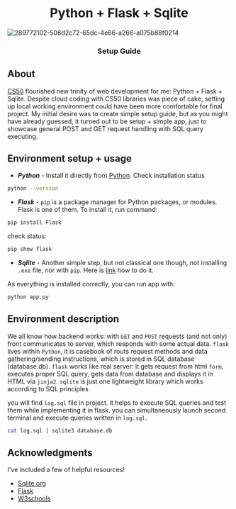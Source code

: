 <!-- selected option -->
<!-- favicon -->

<h1 align="center">Python + Flask + Sqlite</h1> 


![289772102-506d2c72-65dc-4e66-a266-a075b88f0214](https://github.com/tsotneforester/python-flask-sqlite-CRUD/assets/79293287/0530eba3-b93b-4c4a-8b15-ae4678c70484)


<h3 align="center">Setup Guide</h3> 

## About

[CS50](https://pll.harvard.edu/course/cs50-introduction-computer-science]) flourished new trinity of web development for me: Python + Flask + Sqlite. Despite cloud coding with CS50 libraries was piece of cake, setting up local working environment could have been more comfortable for final project.
My initial desire was to create simple setup guide, but as you might have already guessed, it turned out to be setup + simple app, just to showcase general POST and GET request handling with SQL query executing.


## Environment setup + usage
- **_Python_** - Install it directly from  [Python](Python). Check installation status

```sh
python --version
``` 

- **_Flask_** - `pip` is a package manager for Python packages, or modules. Flask is one of them. To install it, run command:

```sh
pip install Flask
``` 

check status:

```sh
pip show flask
``` 

- **_Sqlite_** - Another simple step, but not classical one though, not installing `.exe` file, nor with `pip`. Here is [link](https://www.youtube.com/results?search_query=sqlite+installation+windows+10) how to do it.

As everything is installed correctly, you can run app with:

```sh
python app.py
``` 

## Environment description
We all know how backend works: with `GET` and `POST` requests (and not only) front communicates to server, which responds with some actual data. `flask` lives within `Python`, it is casebook of routs request methods and data gathering/sending instructions, which is stored in SQL database (database.db). `flask` works like real server: it gets request from html `form`, executes proper SQL query, gets data from database and displays it in HTML via `jinja2`. `sqlite` is just one lightweight library which works according to SQL principles

you will find `log.sql` file in project. it helps to execute SQL queries and test them while implementing it in flask. you can simultaneously launch second terminal and execute queries written in `log.sql`.

```sh
cat log.sql | sqlite3 database.db
``` 


## Acknowledgments
 I've included a few of helpful resources!
 
 -  [Sqlite.org](https://www.sqlite.org/doclist.html)
 -  [Flask](https://flask.palletsprojects.com/en/3.0.x/#user-s-guide)
 -  [W3schools](https://www.w3schools.com/sql/default.asp)


